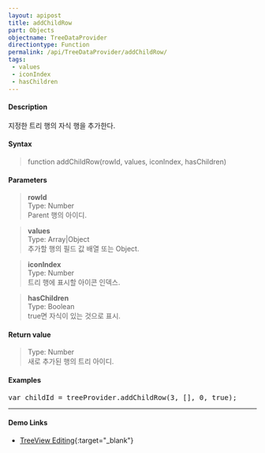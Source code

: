 ```yaml
---
layout: apipost
title: addChildRow
part: Objects
objectname: TreeDataProvider
directiontype: Function
permalink: /api/TreeDataProvider/addChildRow/
tags:
 - values
 - iconIndex
 - hasChildren
---
```



#### Description

 지정한 트리 행의 자식 행을 추가한다. 

#### Syntax

> function addChildRow(rowId, values, iconIndex, hasChildren)

#### Parameters

> **rowId**  
> Type: Number  
> Parent 행의 아이디.  

> **values**  
> Type: Array\|Object  
> 추가할 행의 필드 값 배열 또는 Object.  

> **iconIndex**  
> Type: Number  
> 트리 행에 표시할 아이콘 인덱스.  

> **hasChildren**  
> Type: Boolean  
> true면 자식이 있는 것으로 표시.  

#### Return value

> Type: Number  
> 새로 추가된 행의 트리 아이디.  

#### Examples 

<pre class="prettyprint">
var childId = treeProvider.addChildRow(3, [], 0, true);
</pre>

---

#### Demo Links

* [TreeView Editing](http://demo.realgrid.net/Demo/TreeEditing){:target="_blank"}  
